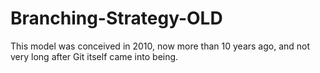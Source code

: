 # Branching-Strategy-OLD
This model was conceived in 2010, now more than 10 years ago, and not very long after Git itself came into being. 
